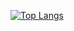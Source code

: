 [![Top Langs](https://github-readme-stats.vercel.app/api/top-langs/?username=DXOGO&layout=compact)](https://github.com/anuraghazra/github-readme-stats)
